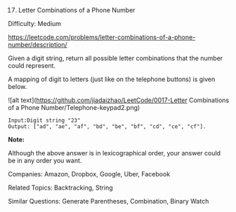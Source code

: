 17. Letter Combinations of a Phone Number

Difficulty: Medium

https://leetcode.com/problems/letter-combinations-of-a-phone-number/description/

Given a digit string, return all possible letter combinations that the number could represent.

A mapping of digit to letters (just like on the telephone buttons) is given below.

![alt text](https://github.com/jiadaizhao/LeetCode/0017-Letter Combinations of a Phone Number/Telephone-keypad2.png)

```
Input:Digit string "23"
Output: ["ad", "ae", "af", "bd", "be", "bf", "cd", "ce", "cf"].
```

**Note:**

Although the above answer is in lexicographical order, your answer could be in any order you want.

Companies: Amazon, Dropbox, Google, Uber, Facebook

Related Topics: Backtracking, String

Similar Questions: Generate Parentheses, Combination, Binary Watch
